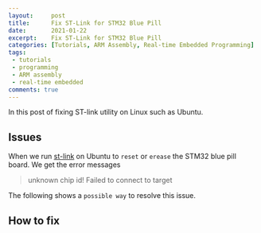 ```yaml
---
layout:     post
title:      Fix ST-Link for STM32 Blue Pill
date:       2021-01-22
excerpt:    Fix ST-Link for STM32 Blue Pill
categories: [Tutorials, ARM Assembly, Real-time Embedded Programming]
tags:
 - tutorials
 - programming
 - ARM assembly
 - real-time embedded
comments: true
---
```


In this post of fixing ST-link utility on Linux such as Ubuntu.

## Issues

When we run [st-link](https://github.com/stlink-org/stlink) on Ubuntu to `reset` or `erease` the STM32 blue pill board. We get the error messages

> unknown chip id!
> Failed to connect to target

The following shows a `possible way` to resolve this issue.

## How to fix

